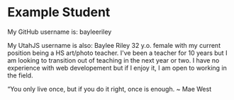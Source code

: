 # Example Student

My GitHub username is: bayleeriley

My UtahJS username is also: Baylee Riley
32 y.o. female with my current position being a HS art/photo teacher. I've been a teacher for 10 years but I am looking to transition out of teaching in the next year or two. I have no experience with web developement but if I enjoy it, I am open to working in the field. 


“You only live once, but if you do it right, once is enough. ~ Mae West
